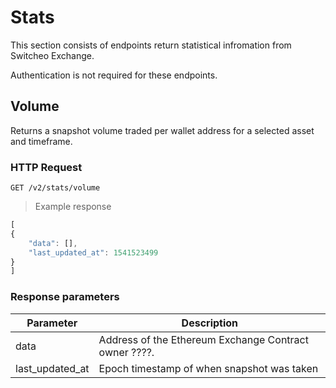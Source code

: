 # Stats

This section consists of endpoints return statistical infromation from Switcheo Exchange.

Authentication is not required for these endpoints.


## Volume

Returns a snapshot volume traded per wallet address for a selected asset and timeframe.

### HTTP Request

`GET /v2/stats/volume`

> Example response

```js
[
{
    "data": [],
    "last_updated_at": 1541523499
}
]

```


### Response parameters

Parameter                 | Description
------------------------- | ----------
data                      | Address of the Ethereum  Exchange Contract owner ????.
last_updated_at           | Epoch timestamp of when snapshot was taken
 
